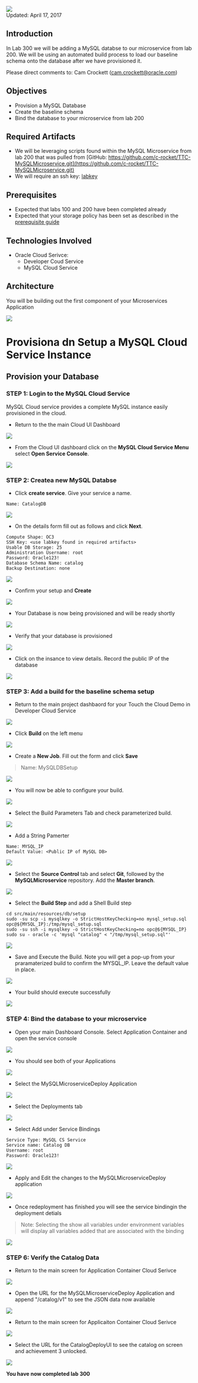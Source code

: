 ![](images/300/Picture300-lab.png)  
Updated: April 17, 2017

## Introduction

In Lab 300 we will be adding a MySQL databse to our microservice from lab 200. We will be using an automated build process to load our baseline schema onto the database after we have provisioned it.

Please direct comments to: Cam Crockett (cam.crockett@oracle.com)

## Objectives
- Provision a MySQL Database
- Create the baseline schema
- Bind the database to your microservice from lab 200

## Required Artifacts
- We will be leveraging scripts found within the MySQL Microservice from lab 200 that was pulled from [GitHub: https://github.com/c-rocket/TTC-MySQLMicroservice.git](https://github.com/c-rocket/TTC-MySQLMicroservice.git)
- We will require an ssh key: [labkey](labkey)

## Prerequisites

- Expected that labs 100 and 200 have been completed already
- Expected that your storage policy has been set as described in the [prerequisite guide](PreReqGuide.md)

## Technologies Involved
- Oracle Cloud Serivce:
    - Developer Coud Service
    - MySQL Cloud Service

## Architecture
You will be building out the first component of your Microservices Application

![](images/300/targeted-architecture.png)

# Provisiona dn Setup a MySQL Cloud Service Instance

## Provision your Database

### **STEP 1**: Login to the MySQL Cloud Service

MySQL Cloud service provides a complete MySQL instance easily provisioned in the cloud.

- Return to the the main Cloud UI Dashboard

![](images/300/step01.png)
 
 - From the Cloud UI dashboard click on the **MySQL Cloud Service Menu** select **Open Service Console**.   

![](images/300/step02.png)

### **STEP 2**: Createa new MySQL Databse

- Click **create service**. Give your service a name.

```
Name: CatalogDB
```

![](images/300/step03.png)

- On the details form fill out as follows and click **Next**.


```
Compute Shape: OC3
SSH Key: <use labkey found in required artifacts>
Usable DB Storage: 25
Administration Username: root
Password: Oracle123!
Database Schema Name: catalog
Backup Destination: none

```

![](images/300/step04.png)

- Confirm your setup and **Create**

![](images/300/step05.png)

- Your Database is now being provisioned and will be ready shortly

![](images/300/step06.png)

- Verify that your database is provisioned

![](images/300/step07.png)

- Click on the insance to view details. Record the public IP of the database

![](images/300/step08.png)

### **STEP 3**: Add a build for the baseline schema setup

- Return to the main project dashbaord for your Touch the Cloud Demo in Developer Cloud Service

![](images/300/step09.png)

- Click **Build** on the left menu

![](images/300/step10.png)

- Create a **New Job**. Fill out the form and click **Save**

> Name: MySQLDBSetup

![](images/300/step11.png)

- You will now be able to configure your build.

![](images/300/step12.png)

- Select the Build Parameters Tab and check parameterized build.

![](images/300/step13.png)

- Add a String Pamerter


```
Name: MYSQL_IP
Default Value: <Public IP of MySQL DB>
```

![](images/300/step14.png)

- Select the **Source Control** tab and select **Git**, followed by the **MySQLMicroservice** repository. Add the **Master branch**.

![](images/300/step16.png)

- Select the **Build Step** and add a Shell Build step

```shell
cd src/main/resources/db/setup
sudo -su scp -i mysqlkey -o StrictHostKeyChecking=no mysql_setup.sql opc@${MYSQL_IP}:/tmp/mysql_setup.sql
sudo -su ssh -i mysqlkey -o StrictHostKeyChecking=no opc@${MYSQL_IP} sudo su - oracle -c 'mysql "catalog" < "/tmp/mysql_setup.sql"'
```

![](images/300/step17.png)

- Save and Execute the Build. Note you will get a pop-up from your praramaterized build to confirm the MYSQL_IP. Leave the default value in place.

![](images/300/step19.png)

- Your build should execute successfully

![](images/300/step18.png)

### **STEP 4**: Bind the database to your microservice
- Open your main Dashboard Console. Select Application Container and open the service console

![](images/100/step27.png)

- You should see both of your Applications

![](images/300/step20.png)

- Select the MySQLMicroserviceDeploy Application

![](images/300/step21.png)

- Select the Deployments tab

![](images/300/step22.png)

- Select Add under Service Bindings

```
Service Type: MySQL CS Service
Service name: Catalog DB
Username: root
Password: Oracle123!
```

![](images/300/step23.png)

- Apply and Edit the changes to the MySQLMicroserviceDeploy application

![](images/200/step26.png)

- Once redeployment has finished you will see the service bindingin the deployment detials

> Note: Selecting the show all variables under environment variables will display all variables added that are associated with the binding

![](images/300/step24.png)

### **STEP 6**: Verify the Catalog Data

- Return to the main screen for Application Container Cloud Serivce

![](images/300/step25.png)

- Open the URL for the MySQLMicroserviceDeploy Application and append "/catalog/v1" to see the JSON data now available

![](images/300/step26.png)

- Return to the main screen for Applicaiton Container Cloud Serivce

![](images/300/step25.png)

- Select the URL for the CatalogDeployUI to see the catalog on screen and achievement 3 unlocked.

![](images/300/step27.png)

**You have now completed lab 300**
